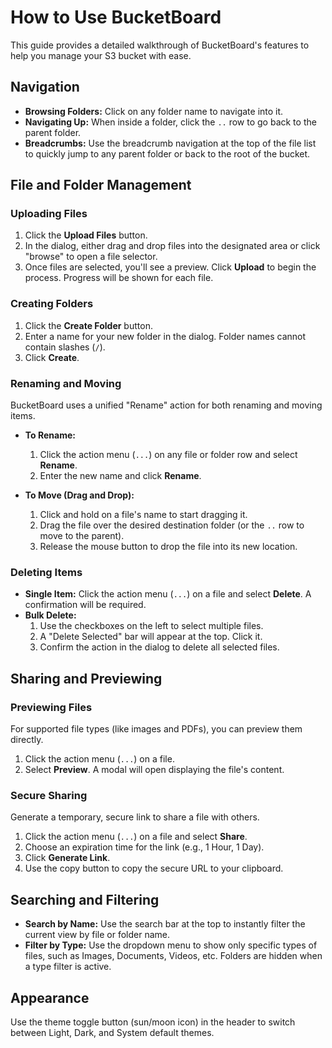 # How to Use BucketBoard

This guide provides a detailed walkthrough of BucketBoard's features to help you manage your S3 bucket with ease.

## Navigation

-   **Browsing Folders:** Click on any folder name to navigate into it.
-   **Navigating Up:** When inside a folder, click the `..` row to go back to the parent folder.
-   **Breadcrumbs:** Use the breadcrumb navigation at the top of the file list to quickly jump to any parent folder or back to the root of the bucket.

## File and Folder Management

### Uploading Files

1.  Click the **Upload Files** button.
2.  In the dialog, either drag and drop files into the designated area or click "browse" to open a file selector.
3.  Once files are selected, you'll see a preview. Click **Upload** to begin the process. Progress will be shown for each file.

### Creating Folders

1.  Click the **Create Folder** button.
2.  Enter a name for your new folder in the dialog. Folder names cannot contain slashes (`/`).
3.  Click **Create**.

### Renaming and Moving

BucketBoard uses a unified "Rename" action for both renaming and moving items.

-   **To Rename:**
    1.  Click the action menu (`...`) on any file or folder row and select **Rename**.
    2.  Enter the new name and click **Rename**.

-   **To Move (Drag and Drop):**
    1.  Click and hold on a file's name to start dragging it.
    2.  Drag the file over the desired destination folder (or the `..` row to move to the parent).
    3.  Release the mouse button to drop the file into its new location.

### Deleting Items

-   **Single Item:** Click the action menu (`...`) on a file and select **Delete**. A confirmation will be required.
-   **Bulk Delete:**
    1.  Use the checkboxes on the left to select multiple files.
    2.  A "Delete Selected" bar will appear at the top. Click it.
    3.  Confirm the action in the dialog to delete all selected files.

## Sharing and Previewing

### Previewing Files

For supported file types (like images and PDFs), you can preview them directly.
1.  Click the action menu (`...`) on a file.
2.  Select **Preview**. A modal will open displaying the file's content.

### Secure Sharing

Generate a temporary, secure link to share a file with others.
1.  Click the action menu (`...`) on a file and select **Share**.
2.  Choose an expiration time for the link (e.g., 1 Hour, 1 Day).
3.  Click **Generate Link**.
4.  Use the copy button to copy the secure URL to your clipboard.

## Searching and Filtering

-   **Search by Name:** Use the search bar at the top to instantly filter the current view by file or folder name.
-   **Filter by Type:** Use the dropdown menu to show only specific types of files, such as Images, Documents, Videos, etc. Folders are hidden when a type filter is active.

## Appearance

Use the theme toggle button (sun/moon icon) in the header to switch between Light, Dark, and System default themes.